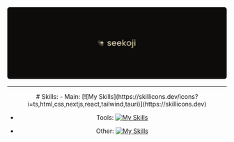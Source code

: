 <div align="center">
<img src="banner.png"/>
<hr>
# Skills:
- Main:
[![My Skills](https://skillicons.dev/icons?i=ts,html,css,nextjs,react,tailwind,tauri)](https://skillicons.dev)

- Tools:
[![My Skills](https://skillicons.dev/icons?i=cloudflare,figma,git)](https://skillicons.dev)

- Other:
[![My Skills](https://skillicons.dev/icons?i=ae,au,ps,pr,linux)](https://skillicons.dev)
</div>
